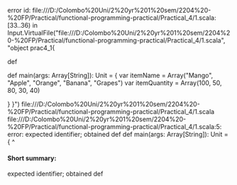 error id: file:///D:/Colombo%20Uni/2%20yr%201%20sem/2204%20-%20FP/Practical/functional-programming-practical/Practical_4/1.scala:[33..36) in Input.VirtualFile("file:///D:/Colombo%20Uni/2%20yr%201%20sem/2204%20-%20FP/Practical/functional-programming-practical/Practical_4/1.scala", "object prac4_1{

   def 

   def main(args: Array[String]): Unit = {
      var itemName = Array("Mango", "Apple", "Orange", "Banana", "Grapes")
      var itemQuantity = Array(100, 50, 80, 30, 40)


   
   }
}")
file:///D:/Colombo%20Uni/2%20yr%201%20sem/2204%20-%20FP/Practical/functional-programming-practical/Practical_4/1.scala
file:///D:/Colombo%20Uni/2%20yr%201%20sem/2204%20-%20FP/Practical/functional-programming-practical/Practical_4/1.scala:5: error: expected identifier; obtained def
   def main(args: Array[String]): Unit = {
   ^
#### Short summary: 

expected identifier; obtained def